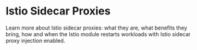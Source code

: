 # Istio Sidecar Proxies
Learn more about Istio sidecar proxies: what they are, what benefits they bring, how and when the Istio module restarts workloads with Istio sidecar proxy injection enabled.